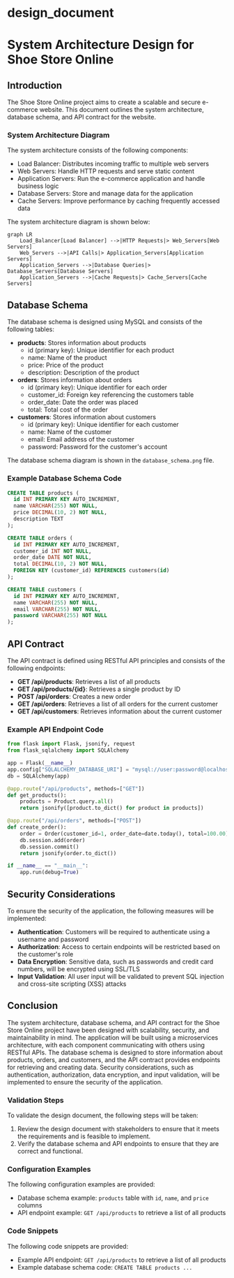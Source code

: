 # design_document

# System Architecture Design for Shoe Store Online
## Introduction
The Shoe Store Online project aims to create a scalable and secure e-commerce website. This document outlines the system architecture, database schema, and API contract for the website.

### System Architecture Diagram
The system architecture consists of the following components:
* Load Balancer: Distributes incoming traffic to multiple web servers
* Web Servers: Handle HTTP requests and serve static content
* Application Servers: Run the e-commerce application and handle business logic
* Database Servers: Store and manage data for the application
* Cache Servers: Improve performance by caching frequently accessed data

The system architecture diagram is shown below:
```mermaid
graph LR
    Load_Balancer[Load Balancer] -->|HTTP Requests|> Web_Servers[Web Servers]
    Web_Servers -->|API Calls|> Application_Servers[Application Servers]
    Application_Servers -->|Database Queries|> Database_Servers[Database Servers]
    Application_Servers -->|Cache Requests|> Cache_Servers[Cache Servers]
```

## Database Schema
The database schema is designed using MySQL and consists of the following tables:
* **products**: Stores information about products
	+ id (primary key): Unique identifier for each product
	+ name: Name of the product
	+ price: Price of the product
	+ description: Description of the product
* **orders**: Stores information about orders
	+ id (primary key): Unique identifier for each order
	+ customer_id: Foreign key referencing the customers table
	+ order_date: Date the order was placed
	+ total: Total cost of the order
* **customers**: Stores information about customers
	+ id (primary key): Unique identifier for each customer
	+ name: Name of the customer
	+ email: Email address of the customer
	+ password: Password for the customer's account

The database schema diagram is shown in the `database_schema.png` file.

### Example Database Schema Code
```sql
CREATE TABLE products (
  id INT PRIMARY KEY AUTO_INCREMENT,
  name VARCHAR(255) NOT NULL,
  price DECIMAL(10, 2) NOT NULL,
  description TEXT
);

CREATE TABLE orders (
  id INT PRIMARY KEY AUTO_INCREMENT,
  customer_id INT NOT NULL,
  order_date DATE NOT NULL,
  total DECIMAL(10, 2) NOT NULL,
  FOREIGN KEY (customer_id) REFERENCES customers(id)
);

CREATE TABLE customers (
  id INT PRIMARY KEY AUTO_INCREMENT,
  name VARCHAR(255) NOT NULL,
  email VARCHAR(255) NOT NULL,
  password VARCHAR(255) NOT NULL
);
```

## API Contract
The API contract is defined using RESTful API principles and consists of the following endpoints:
* **GET /api/products**: Retrieves a list of all products
* **GET /api/products/{id}**: Retrieves a single product by ID
* **POST /api/orders**: Creates a new order
* **GET /api/orders**: Retrieves a list of all orders for the current customer
* **GET /api/customers**: Retrieves information about the current customer

### Example API Endpoint Code
```python
from flask import Flask, jsonify, request
from flask_sqlalchemy import SQLAlchemy

app = Flask(__name__)
app.config["SQLALCHEMY_DATABASE_URI"] = "mysql://user:password@localhost/db"
db = SQLAlchemy(app)

@app.route("/api/products", methods=["GET"])
def get_products():
    products = Product.query.all()
    return jsonify([product.to_dict() for product in products])

@app.route("/api/orders", methods=["POST"])
def create_order():
    order = Order(customer_id=1, order_date=date.today(), total=100.00)
    db.session.add(order)
    db.session.commit()
    return jsonify(order.to_dict())

if __name__ == "__main__":
    app.run(debug=True)
```

## Security Considerations
To ensure the security of the application, the following measures will be implemented:
* **Authentication**: Customers will be required to authenticate using a username and password
* **Authorization**: Access to certain endpoints will be restricted based on the customer's role
* **Data Encryption**: Sensitive data, such as passwords and credit card numbers, will be encrypted using SSL/TLS
* **Input Validation**: All user input will be validated to prevent SQL injection and cross-site scripting (XSS) attacks

## Conclusion
The system architecture, database schema, and API contract for the Shoe Store Online project have been designed with scalability, security, and maintainability in mind. The application will be built using a microservices architecture, with each component communicating with others using RESTful APIs. The database schema is designed to store information about products, orders, and customers, and the API contract provides endpoints for retrieving and creating data. Security considerations, such as authentication, authorization, data encryption, and input validation, will be implemented to ensure the security of the application.

### Validation Steps
To validate the design document, the following steps will be taken:
1. Review the design document with stakeholders to ensure that it meets the requirements and is feasible to implement.
2. Verify the database schema and API endpoints to ensure that they are correct and functional.

### Configuration Examples
The following configuration examples are provided:
* Database schema example: `products` table with `id`, `name`, and `price` columns
* API endpoint example: `GET /api/products` to retrieve a list of all products

### Code Snippets
The following code snippets are provided:
* Example API endpoint: `GET /api/products` to retrieve a list of all products
* Example database schema code: `CREATE TABLE products ...`